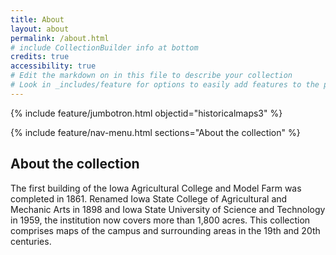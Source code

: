```yaml
---
title: About
layout: about
permalink: /about.html
# include CollectionBuilder info at bottom
credits: true
accessibility: true
# Edit the markdown on in this file to describe your collection
# Look in _includes/feature for options to easily add features to the page
---
```


{% include feature/jumbotron.html objectid="historicalmaps3" %} 

{% include feature/nav-menu.html sections="About the collection" %}

## About the collection

The first building of the Iowa Agricultural College and Model Farm was completed in 1861. Renamed Iowa State College of Agricultural and Mechanic Arts in 1898 and Iowa State University of Science and Technology in 1959, the institution now covers more than 1,800 acres. This collection comprises maps of the campus and surrounding areas in the 19th and 20th centuries.
